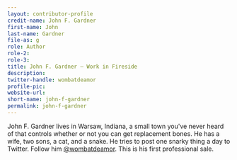 ```yaml
---
layout: contributor-profile
credit-name: John F. Gardner
first-name: John
last-name: Gardner
file-as: g
role: Author
role-2:
role-3:
title: John F. Gardner — Work in Fireside
description:
twitter-handle: wombatdeamor
profile-pic:
website-url:
short-name: john-f-gardner
permalink: john-f-gardner
---
```


John F. Gardner lives in Warsaw, Indiana, a small town you've never heard of that controls whether or not you can get replacement bones. He has a wife, two sons, a cat, and a snake. He tries to post one snarky thing a day to Twitter. Follow him [@wombatdeamor](https://twitter.com/wombatdeamor). This is his first professional sale.
